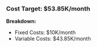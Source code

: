 ### Cost Target: $53.85K/month

**Breakdown:**

- Fixed Costs: $10K/month
- Variable Costs: $43.85K/month
